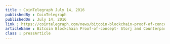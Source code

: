 ```yaml
---
title : CoinTelegraph July 14, 2016
publishedBy : CoinTelegraph
publishedOn : July 14, 2016
link : https://cointelegraph.com/news/bitcoin-blockchain-proof-of-concept-storj-and-counterparty-partner-to-add-support-for-payment-channels/
articleName : Bitcoin Blockchain Proof-of-concept- Storj and Counterparty Partner to Add Support for Payment Channels
class : pressArticle
---
```


